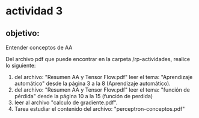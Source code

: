 # actividad 3
## objetivo:
Entender conceptos de AA

Del archivo pdf que puede encontrar en la carpeta /rp-actividades, realice lo siguiente:

1. del archivo: "Resumen AA y Tensor Flow.pdf" leer el tema: "Aprendizaje automático" desde la página 3 a la 8 (Aprendizaje automático).
2. del archivo: "Resumen AA y Tensor Flow.pdf" leer el tema: "función de pérdida" desde la página 10 a la 15 (función de perdida)
3. leer al archivo "calculo de gradiente.pdf".
4. Tarea estudiar el contenido del archivo: "perceptron-conceptos.pdf"